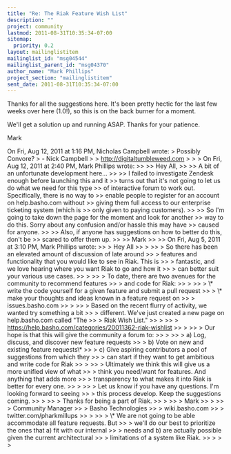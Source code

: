 ```yaml
---
title: "Re: The Riak Feature Wish List"
description: ""
project: community
lastmod: 2011-08-31T10:35:34-07:00
sitemap:
  priority: 0.2
layout: mailinglistitem
mailinglist_id: "msg04544"
mailinglist_parent_id: "msg04370"
author_name: "Mark Phillips"
project_section: "mailinglistitem"
sent_date: 2011-08-31T10:35:34-07:00
---
```



Thanks for all the suggestions here. It's been pretty hectic for the
last few weeks over here (1.0!), so this is on the back burner for a
moment.

We'll get a solution up and running ASAP. Thanks for your patience.

Mark

On Fri, Aug 12, 2011 at 1:16 PM, Nicholas Campbell
 wrote:
&gt; Possibly Convore?
&gt; - Nick Campbell
&gt;
&gt; http://digitaltumbleweed.com
&gt;
&gt;
&gt; On Fri, Aug 12, 2011 at 2:40 PM, Mark Phillips  wrote:
&gt;&gt;
&gt;&gt; Hey All,
&gt;&gt;
&gt;&gt; A bit of an unfortunate development here...
&gt;&gt;
&gt;&gt; I failed to investigate Zendesk enough before launching this and it
&gt;&gt; turns out that it's not going to let us do what we need for this type
&gt;&gt; of interactive forum to work out. Specifically, there is no way to
&gt;&gt; enable people to register for an account on help.basho.com without
&gt;&gt; giving them full access to our enterprise ticketing system (which is
&gt;&gt; only given to paying customers).
&gt;&gt;
&gt;&gt; So I'm going to take down the page for the moment and look for another
&gt;&gt; way to do this. Sorry about any confusion and/or hassle this may have
&gt;&gt; caused for anyone.
&gt;&gt;
&gt;&gt; Also, if anyone has suggestions on how to better do this, don't be
&gt;&gt; scared to offer them up.
&gt;&gt;
&gt;&gt; Mark
&gt;&gt;
&gt;&gt; On Fri, Aug 5, 2011 at 3:10 PM, Mark Phillips  wrote:
&gt;&gt; &gt; Hey All
&gt;&gt; &gt;
&gt;&gt; &gt; So there has been an elevated amount of discussion of late around
&gt;&gt; &gt; features and functionality that you would like to see in Riak. This is
&gt;&gt; &gt; fantastic, and we love hearing where you want Riak to go and how it
&gt;&gt; &gt; can better suit your various use cases.
&gt;&gt; &gt;
&gt;&gt; &gt; To date, there are two avenues for the community to recommend features
&gt;&gt; &gt; and code for Riak:
&gt;&gt; &gt;
&gt;&gt; &gt; \\* write the code yourself for a given feature and submit a pull request
&gt;&gt; &gt; \\* make your thoughts and ideas known in a feature request on
&gt;&gt; &gt; issues.basho.com
&gt;&gt; &gt;
&gt;&gt; &gt; Based on the recent flurry of activity, we wanted try something a bit
&gt;&gt; &gt; different. We've just created a new page on help.basho.com called "The
&gt;&gt; &gt; Riak Wish List."
&gt;&gt; &gt;
&gt;&gt; &gt; https://help.basho.com/categories/20011362-riak-wishlist
&gt;&gt; &gt;
&gt;&gt; &gt; Our hope is that this will give the community a forum to:
&gt;&gt; &gt;
&gt;&gt; &gt; a) Log, discuss, and discover new feature requests
&gt;&gt; &gt; b) Vote on new and existing feature requests\\*
&gt;&gt; &gt; c) Give aspiring contributors a pool of suggestions from which they
&gt;&gt; &gt; can start if they want to get ambitious and write code for Riak
&gt;&gt; &gt;
&gt;&gt; &gt; Ultimately we think this will give us a more unified view of what
&gt;&gt; &gt; think you need/want for features. And anything that adds more
&gt;&gt; &gt; transparency to what makes it into Riak is better for every one.
&gt;&gt; &gt;
&gt;&gt; &gt; Let us know if you have any questions. I'm looking forward to seeing
&gt;&gt; &gt; this process develop. Keep the suggestions coming.
&gt;&gt; &gt;
&gt;&gt; &gt; Thanks for being a part of Riak.
&gt;&gt; &gt;
&gt;&gt; &gt; Mark
&gt;&gt; &gt;
&gt;&gt; &gt; Community Manager
&gt;&gt; &gt; Basho Technologies
&gt;&gt; &gt; wiki.basho.com
&gt;&gt; &gt; twitter.com/pharkmillups
&gt;&gt; &gt;
&gt;&gt; &gt; \\* We are not going to be able accommodate all feature requests. But
&gt;&gt; &gt; we'll do our best to prioritize the ones that a) fit with our internal
&gt;&gt; &gt; needs and b) are actually possible given the current architectural
&gt;&gt; &gt; limitations of a system like Riak.
&gt;&gt; &gt;
&gt;
&gt;


